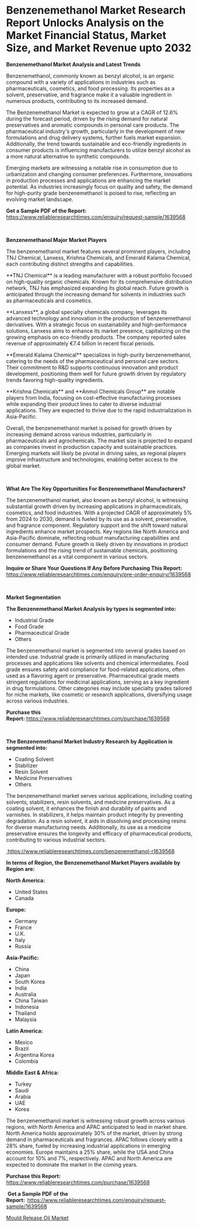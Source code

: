 <p><h1>Benzenemethanol Market Research Report Unlocks Analysis on the Market Financial Status, Market Size, and Market Revenue upto 2032</h1></p><p><strong>Benzenemethanol Market Analysis and Latest Trends</strong></p>
<p><p>Benzenemethanol, commonly known as benzyl alcohol, is an organic compound with a variety of applications in industries such as pharmaceuticals, cosmetics, and food processing. Its properties as a solvent, preservative, and fragrance make it a valuable ingredient in numerous products, contributing to its increased demand.</p><p>The Benzenemethanol Market is expected to grow at a CAGR of 12.6% during the forecast period, driven by the rising demand for natural preservatives and aromatic compounds in personal care products. The pharmaceutical industry's growth, particularly in the development of new formulations and drug delivery systems, further fuels market expansion. Additionally, the trend towards sustainable and eco-friendly ingredients in consumer products is influencing manufacturers to utilize benzyl alcohol as a more natural alternative to synthetic compounds.</p><p>Emerging markets are witnessing a notable rise in consumption due to urbanization and changing consumer preferences. Furthermore, innovations in production processes and applications are enhancing the market potential. As industries increasingly focus on quality and safety, the demand for high-purity grade benzenemethanol is poised to rise, reflecting an evolving market landscape.</p></p>
<p><strong>Get a Sample PDF of the Report:&nbsp;</strong> <a href="https://www.reliableresearchtimes.com/enquiry/request-sample/1639568?utm_campaign=3087&utm_medium=2&utm_source=Github&utm_content=ia&utm_term=02042025&utm_id=benzenemethanol">https://www.reliableresearchtimes.com/enquiry/request-sample/1639568</a></p>
<p>&nbsp;</p>
<p><strong>Benzenemethanol Major Market Players</strong></p>
<p><p>The benzenemethanol market features several prominent players, including TNJ Chemical, Lanxess, Krishna Chemicals, and Emerald Kalama Chemical, each contributing distinct strengths and capabilities.</p><p>**TNJ Chemical** is a leading manufacturer with a robust portfolio focused on high-quality organic chemicals. Known for its comprehensive distribution network, TNJ has emphasized expanding its global reach. Future growth is anticipated through the increasing demand for solvents in industries such as pharmaceuticals and cosmetics.</p><p>**Lanxess**, a global specialty chemicals company, leverages its advanced technology and innovation in the production of benzenemethanol derivatives. With a strategic focus on sustainability and high-performance solutions, Lanxess aims to enhance its market presence, capitalizing on the growing emphasis on eco-friendly products. The company reported sales revenue of approximately €7.4 billion in recent fiscal periods.</p><p>**Emerald Kalama Chemical** specializes in high-purity benzenemethanol, catering to the needs of the pharmaceutical and personal care sectors. Their commitment to R&D supports continuous innovation and product development, positioning them well for future growth driven by regulatory trends favoring high-quality ingredients.</p><p>**Krishna Chemicals** and **Anmol Chemicals Group** are notable players from India, focusing on cost-effective manufacturing processes while expanding their product lines to cater to diverse industrial applications. They are expected to thrive due to the rapid industrialization in Asia-Pacific.</p><p>Overall, the benzenemethanol market is poised for growth driven by increasing demand across various industries, particularly in pharmaceuticals and agrochemicals. The market size is projected to expand as companies invest in production capacity and sustainable practices. Emerging markets will likely be pivotal in driving sales, as regional players improve infrastructure and technologies, enabling better access to the global market.</p></p>
<p>&nbsp;</p>
<p><strong>What Are The Key Opportunities For Benzenemethanol Manufacturers?</strong></p>
<p><p>The benzenemethanol market, also known as benzyl alcohol, is witnessing substantial growth driven by increasing applications in pharmaceuticals, cosmetics, and food industries. With a projected CAGR of approximately 5% from 2024 to 2030, demand is fueled by its use as a solvent, preservative, and fragrance component. Regulatory support and the shift toward natural ingredients enhance market prospects. Key regions like North America and Asia-Pacific dominate, reflecting robust manufacturing capabilities and consumer demand. Future growth is likely driven by innovations in product formulations and the rising trend of sustainable chemicals, positioning benzenemethanol as a vital component in various sectors.</p></p>
<p><strong>Inquire or Share Your Questions If Any Before Purchasing This Report:</strong> <a href="https://www.reliableresearchtimes.com/enquiry/pre-order-enquiry/1639568?utm_campaign=3087&utm_medium=2&utm_source=Github&utm_content=ia&utm_term=02042025&utm_id=benzenemethanol">https://www.reliableresearchtimes.com/enquiry/pre-order-enquiry/1639568</a></p>
<p>&nbsp;</p>
<p><strong>Market Segmentation</strong></p>
<p><strong>The Benzenemethanol Market Analysis by types is segmented into:</strong></p>
<p><ul><li>Industrial Grade</li><li>Food Grade</li><li>Pharmaceutical Grade</li><li>Others</li></ul></p>
<p><p>The benzenemethanol market is segmented into several grades based on intended use. Industrial grade is primarily utilized in manufacturing processes and applications like solvents and chemical intermediates. Food grade ensures safety and compliance for food-related applications, often used as a flavoring agent or preservative. Pharmaceutical grade meets stringent regulations for medicinal applications, serving as a key ingredient in drug formulations. Other categories may include specialty grades tailored for niche markets, like cosmetic or research applications, diversifying usage across various industries.</p></p>
<p><strong>Purchase this Report:&nbsp;</strong><a href="https://www.reliableresearchtimes.com/purchase/1639568?utm_campaign=3087&utm_medium=2&utm_source=Github&utm_content=ia&utm_term=02042025&utm_id=benzenemethanol">https://www.reliableresearchtimes.com/purchase/1639568</a></p>
<p>&nbsp;</p>
<p><strong>The Benzenemethanol Market Industry Research by Application is segmented into:</strong></p>
<p><ul><li>Coating Solvent</li><li>Stabilizer</li><li>Resin Solvent</li><li>Medicine Preservatives</li><li>Others</li></ul></p>
<p><p>The benzenemethanol market serves various applications, including coating solvents, stabilizers, resin solvents, and medicine preservatives. As a coating solvent, it enhances the finish and durability of paints and varnishes. In stabilizers, it helps maintain product integrity by preventing degradation. As a resin solvent, it aids in dissolving and processing resins for diverse manufacturing needs. Additionally, its use as a medicine preservative ensures the longevity and efficacy of pharmaceutical products, contributing to various industrial sectors.</p></p>
<p><a href="https://www.reliableresearchtimes.com/benzenemethanol-r1639568?utm_campaign=3087&utm_medium=2&utm_source=Github&utm_content=ia&utm_term=02042025&utm_id=benzenemethanol">&nbsp;https://www.reliableresearchtimes.com/benzenemethanol-r1639568</a></p>
<p><strong>In terms of Region, the Benzenemethanol Market Players available by Region are:</strong></p>
<p>
    <p> <strong> North America: </strong>
        <ul>
            <li>United States</li>
            <li>Canada</li>
        </ul>
        </p> 
    <p> <strong> Europe: </strong>
        <ul>
            <li>Germany</li>
            <li>France</li>
            <li>U.K.</li>
            <li>Italy</li>
            <li>Russia</li>
        </ul>
        </p> 
    <p> <strong> Asia-Pacific: </strong>
        <ul>
            <li>China</li>
            <li>Japan</li>
            <li>South Korea</li>
            <li>India</li>
            <li>Australia</li>
            <li>China Taiwan</li>
            <li>Indonesia</li>
            <li>Thailand</li>
            <li>Malaysia</li>
        </ul>
        </p> 
    <p> <strong> Latin America: </strong>
        <ul>
            <li>Mexico</li>
            <li>Brazil</li>
            <li>Argentina Korea</li>
            <li>Colombia</li>
        </ul>
        </p> 
    <p> <strong> Middle East & Africa: </strong>
        <ul>
            <li>Turkey</li>
            <li>Saudi</li>
            <li>Arabia</li>
            <li>UAE</li>
            <li>Korea</li>
        </ul>
    </p>
    </p>
<p><p>The benzenemethanol market is witnessing robust growth across various regions, with North America and APAC anticipated to lead in market share. North America holds approximately 30% of the market, driven by strong demand in pharmaceuticals and fragrances. APAC follows closely with a 28% share, fueled by increasing industrial applications in emerging economies. Europe maintains a 25% share, while the USA and China account for 10% and 7%, respectively. APAC and North America are expected to dominate the market in the coming years.</p></p>
<p><strong>Purchase this Report: </strong><a href="https://www.reliableresearchtimes.com/purchase/1639568?utm_campaign=3087&utm_medium=2&utm_source=Github&utm_content=ia&utm_term=02042025&utm_id=benzenemethanol">https://www.reliableresearchtimes.com/purchase/1639568</a></p>
<p>&nbsp;<strong>Get a Sample PDF of the Report:&nbsp;&nbsp;</strong><a href="https://www.reliableresearchtimes.com/enquiry/request-sample/1639568?utm_campaign=3087&utm_medium=2&utm_source=Github&utm_content=ia&utm_term=02042025&utm_id=benzenemethanol">https://www.reliableresearchtimes.com/enquiry/request-sample/1639568</a></p>
<p><strong></strong></p>
<p><p><a href="https://github.com/rianttegang/Market-Research-Report-List-1/blob/main/mould-release-oil-market.md?utm_campaign=3087&utm_medium=2&utm_source=Github&utm_content=ia&utm_term=02042025&utm_id=benzenemethanol">Mould Release Oil Market</a></p></p>